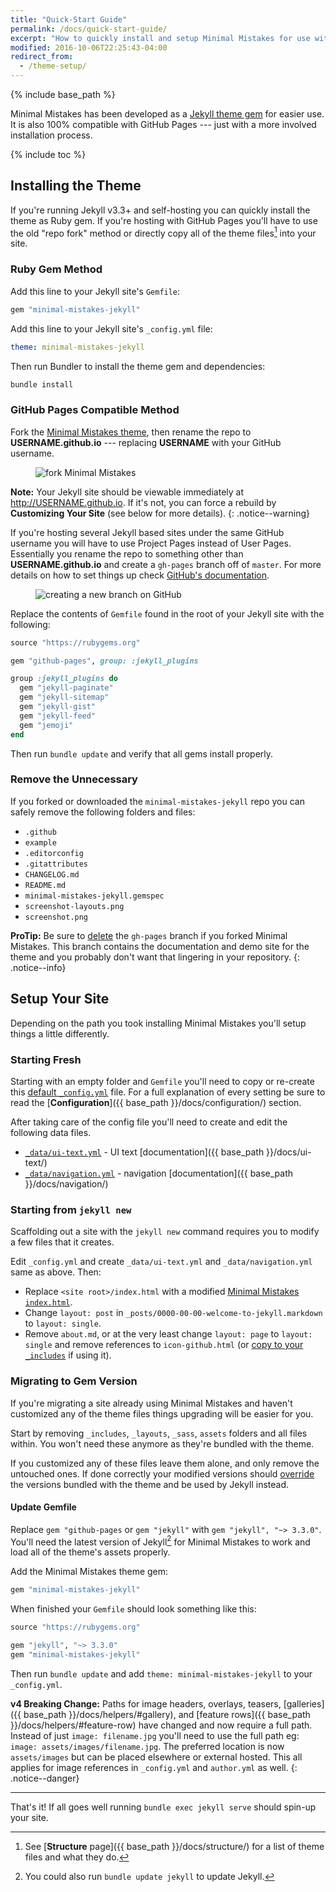 ```yaml
---
title: "Quick-Start Guide"
permalink: /docs/quick-start-guide/
excerpt: "How to quickly install and setup Minimal Mistakes for use with GitHub Pages."
modified: 2016-10-06T22:25:43-04:00
redirect_from:
  - /theme-setup/
---
```


{% include base_path %}

Minimal Mistakes has been developed as a [Jekyll theme gem](http://jekyllrb.com/docs/themes/) for easier use. It is also 100% compatible with GitHub Pages --- just with a more involved installation process.

{% include toc %}

## Installing the Theme

If you're running Jekyll v3.3+ and self-hosting you can quickly install the theme as Ruby gem.
If you're hosting with GitHub Pages you'll have to use the old "repo fork" method or directly copy all of the theme files[^structure] into your site.

[^structure]: See [**Structure** page]({{ base_path }}/docs/structure/) for a list of theme files and what they do.

### Ruby Gem Method

Add this line to your Jekyll site's `Gemfile`:

```ruby
gem "minimal-mistakes-jekyll"
```

Add this line to your Jekyll site's `_config.yml` file:

```yaml
theme: minimal-mistakes-jekyll
```

Then run Bundler to install the theme gem and dependencies:

```bash
bundle install
```

### GitHub Pages Compatible Method

Fork the [Minimal Mistakes theme](https://github.com/mmistakes/minimal-mistakes/fork), then rename the repo to **USERNAME.github.io** --- replacing **USERNAME** with your GitHub username.

<figure>
  <img src="{{ base_path }}/assets/images/mm-theme-fork-repo.png" alt="fork Minimal Mistakes">
</figure>

**Note:** Your Jekyll site should be viewable immediately at <http://USERNAME.github.io>. If it's not, you can force a rebuild by **Customizing Your Site** (see below for more details).
{: .notice--warning}

If you're hosting several Jekyll based sites under the same GitHub username you will have to use Project Pages instead of User Pages. Essentially you rename the repo to something other than **USERNAME.github.io** and create a `gh-pages` branch off of `master`. For more details on how to set things up check [GitHub's documentation](https://help.github.com/articles/user-organization-and-project-pages/).

<figure>
  <img src="{{ base_path }}/assets/images/mm-gh-pages.gif" alt="creating a new branch on GitHub">
</figure>

Replace the contents of `Gemfile` found in the root of your Jekyll site with the following:

```ruby
source "https://rubygems.org"

gem "github-pages", group: :jekyll_plugins

group :jekyll_plugins do
  gem "jekyll-paginate"
  gem "jekyll-sitemap"
  gem "jekyll-gist"
  gem "jekyll-feed"
  gem "jemoji"
end
```

Then run `bundle update` and verify that all gems install properly.

### Remove the Unnecessary

If you forked or downloaded the `minimal-mistakes-jekyll` repo you can safely remove the following folders and files:

- `.github`
- `example`
- `.editorconfig`
- `.gitattributes`
- `CHANGELOG.md`
- `README.md`
- `minimal-mistakes-jekyll.gemspec`
- `screenshot-layouts.png`
- `screenshot.png`

**ProTip:** Be sure to [delete](https://github.com/blog/1377-create-and-delete-branches) the `gh-pages` branch if you forked Minimal Mistakes. This branch contains the documentation and demo site for the theme and you probably don't want that lingering in your repository.
{: .notice--info}

## Setup Your Site

Depending on the path you took installing Minimal Mistakes you'll setup things a little differently.

### Starting Fresh

Starting with an empty folder and `Gemfile` you'll need to copy or re-create this [default `_config.yml`](https://github.com/mmistakes/minimal-mistakes/blob/master/_config.yml) file. For a full explanation of every setting be sure to read the [**Configuration**]({{ base_path }}/docs/configuration/) section.

After taking care of the config file you'll need to create and edit the following data files.

- [`_data/ui-text.yml`](https://github.com/mmistakes/minimal-mistakes/blob/master/_data/ui-text.yml) - UI text [documentation]({{ base_path }}/docs/ui-text/)
- [`_data/navigation.yml`](https://github.com/mmistakes/minimal-mistakes/blob/master/_data/navigation.yml) - navigation [documentation]({{ base_path }}/docs/navigation/)

### Starting from `jekyll new`

Scaffolding out a site with the `jekyll new` command requires you to modify a few files that it creates.

Edit `_config.yml` and create `_data/ui-text.yml` and `_data/navigation.yml` same as above. Then:

- Replace `<site root>/index.html` with a modified [Minimal Mistakes `index.html`](https://github.com/mmistakes/minimal-mistakes/blob/master/index.html).
- Change `layout: post` in `_posts/0000-00-00-welcome-to-jekyll.markdown` to `layout: single`.
- Remove `about.md`, or at the very least change `layout: page` to `layout: single` and remove references to `icon-github.html` (or [copy to your `_includes`](https://github.com/jekyll/minima/tree/master/_includes) if using it).

### Migrating to Gem Version

If you're migrating a site already using Minimal Mistakes and haven't customized any of the theme files things upgrading will be easier for you.

Start by removing `_includes`, `_layouts`, `_sass`, `assets` folders and all files within. You won't need these anymore as they're bundled with the theme.

If you customized any of these files leave them alone, and only remove the untouched ones. If done correctly your modified versions should [override](http://jekyllrb.com/docs/themes/#overriding-theme-defaults) the versions bundled with the theme and be used by Jekyll instead.

#### Update Gemfile

Replace `gem "github-pages` or `gem "jekyll"` with `gem "jekyll", "~> 3.3.0"`. You'll need the latest version of Jekyll[^update-jekyll] for Minimal Mistakes to work and load all of the theme's assets properly.

[^update-jekyll]: You could also run `bundle update jekyll` to update Jekyll.

Add the Minimal Mistakes theme gem: 

```ruby
gem "minimal-mistakes-jekyll"
```

When finished your `Gemfile` should look something like this:

```ruby
source "https://rubygems.org"

gem "jekyll", "~> 3.3.0"
gem "minimal-mistakes-jekyll"
```

Then run `bundle update` and add `theme: minimal-mistakes-jekyll` to your `_config.yml`.

**v4 Breaking Change:** Paths for image headers, overlays, teasers, [galleries]({{ base_path }}/docs/helpers/#gallery), and [feature rows]({{ base_path }}/docs/helpers/#feature-row) have changed and now require a full path. Instead of just `image: filename.jpg` you'll need to use the full path eg: `image: assets/images/filename.jpg`. The preferred location is now `assets/images` but can be placed elsewhere or external hosted. This all applies for image references in `_config.yml` and `author.yml` as well.
{: .notice--danger}

---

That's it! If all goes well running `bundle exec jekyll serve` should spin-up your site.